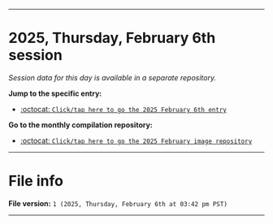 
***

# 2025, Thursday, February 6th session

_Session data for this day is available in a separate repository._

**Jump to the specific entry:**

- [:octocat: `Click/tap here to go the 2025 February 6th entry`](https://github.com/seanpm2001/SeansLifeArchive_Images_MotorWorld_CarFactory_Y2025_V2/tree/SeansLifeArchive_Images_MotorWorld_CarFactory_Y2025_V2_Main-dev/2025/02_February/06/)

**Go to the monthly compilation repository:**

- [:octocat: `Click/tap here to go the 2025 February image repository`](https://github.com/seanpm2001/SeansLifeArchive_Images_MotorWorld_CarFactory_Y2025_V2/)

***

# File info

**File version:** `1 (2025, Thursday, February 6th at 03:42 pm PST)`

***
